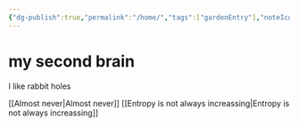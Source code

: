 ```yaml
---
{"dg-publish":true,"permalink":"/home/","tags":["gardenEntry"],"noteIcon":1,"created":"2023-07-08T13:16:39.956-04:00","updated":"2023-07-08T15:02:15.683-04:00"}
---
```


# my second brain

I like rabbit holes

[[Almost never\|Almost never]]
[[Entropy is not always increassing\|Entropy is not always increassing]]